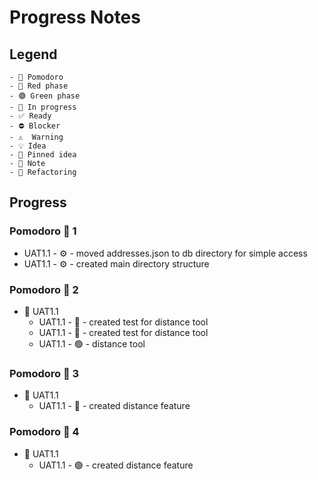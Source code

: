 # Progress Notes

## Legend

```
- 🍅 Pomodoro
- 🔴 Red phase
- 🟢 Green phase
- 🚧 In progress
- ✅ Ready
- ⛔ Blocker
- ⚠  Warning
- 💡 Idea
- 📌 Pinned idea
- 📝 Note
- 🔨 Refactoring
```

## Progress

### Pomodoro 🍅 1

  - UAT1.1 -  ⚙ - moved addresses.json to db directory for simple access
  - UAT1.1 -  ⚙ - created main directory structure

### Pomodoro 🍅 2

- 🚧 UAT1.1
  - UAT1.1 -  🔴 - created test for distance tool
  - UAT1.1 -  🔴 - created test for distance tool
  - UAT1.1 -  🟢 - distance tool

### Pomodoro 🍅 3

- 🚧 UAT1.1
  - UAT1.1 -  🔴 - created distance feature

### Pomodoro 🍅 4

- 🚧 UAT1.1
  - UAT1.1 -  🟢 - created distance feature
